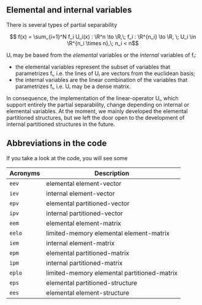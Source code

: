 ## Elemental and internal variables

There is several types of partial separability
```math
  f(x) = \sum_{i=1}^N f_i U_i(x) : \R^n \to \R,\; f_i : \R^{n_i} \to \R, \; U_i \in \R^{n_i \times n},\; n_i < n
```
Uᵢ may be based from the *elemental* variables or the *internal* variables of fᵢ:
- the elemental variables represent the subset of variables that parametrizes fᵢ, i.e. the lines of Uᵢ are vectors from the euclidean basis;
- the internal variables are the linear combination of the variables that parametrizes fᵢ, i.e. Uᵢ may be a dense matrix.

In consequence, the implementation of the linear-operator Uᵢ, which support entirely the partial separability, change depending on internal or elemental variables.
At the moment, we mainly developed the elemental partitioned structures, but we left the door open to the development of internal partitioned structures in the future.

## Abbreviations in the code
If you take a look at the code, you will see some

Acronyms  | Description
----------|------------
`eev`     | elemental element-vector
`iev`     | internal element-vector
`epv`     | elemental partitioned-vector
`ipv`     | internal partitioned-vector
`eem`     | elemental element-matrix
`eelo`    | limited-memory elemental element-matrix
`iem`     | internal element-matrix
`epm`     | elemental partitioned-matrix
`ipm`     | internal partitioned-matrix
`eplo`    | limited-memory elemental partitioned-matrix
`eps`     | elemental partitioned-structure
`ees`     | elemental element-structure